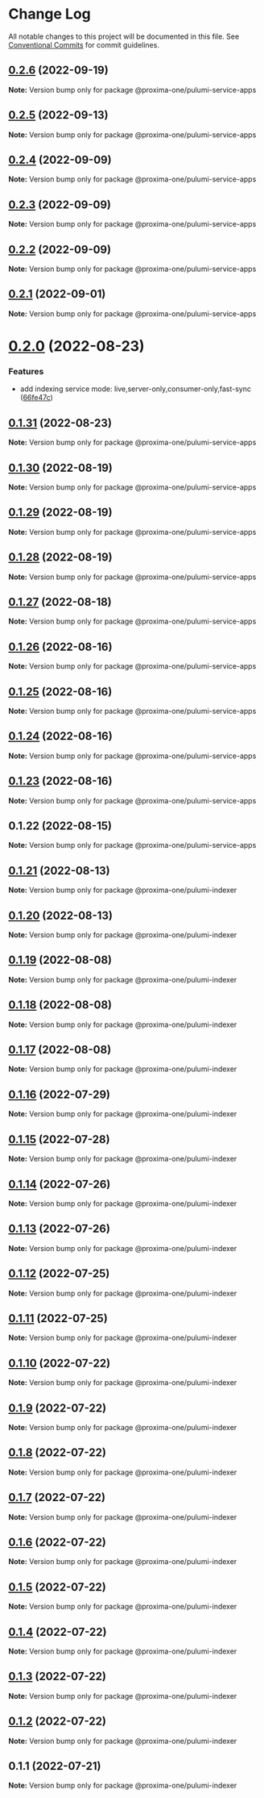 # Change Log

All notable changes to this project will be documented in this file.
See [Conventional Commits](https://conventionalcommits.org) for commit guidelines.

## [0.2.6](https://github.com/proxima-one/pulumi-components/compare/@proxima-one/pulumi-service-apps@0.2.5...@proxima-one/pulumi-service-apps@0.2.6) (2022-09-19)

**Note:** Version bump only for package @proxima-one/pulumi-service-apps





## [0.2.5](https://github.com/proxima-one/pulumi-components/compare/@proxima-one/pulumi-service-apps@0.2.4...@proxima-one/pulumi-service-apps@0.2.5) (2022-09-13)

**Note:** Version bump only for package @proxima-one/pulumi-service-apps





## [0.2.4](https://github.com/proxima-one/pulumi-components/compare/@proxima-one/pulumi-service-apps@0.2.3...@proxima-one/pulumi-service-apps@0.2.4) (2022-09-09)

**Note:** Version bump only for package @proxima-one/pulumi-service-apps





## [0.2.3](https://github.com/proxima-one/pulumi-components/compare/@proxima-one/pulumi-service-apps@0.2.2...@proxima-one/pulumi-service-apps@0.2.3) (2022-09-09)

**Note:** Version bump only for package @proxima-one/pulumi-service-apps





## [0.2.2](https://github.com/proxima-one/pulumi-components/compare/@proxima-one/pulumi-service-apps@0.2.1...@proxima-one/pulumi-service-apps@0.2.2) (2022-09-09)

**Note:** Version bump only for package @proxima-one/pulumi-service-apps





## [0.2.1](https://github.com/proxima-one/pulumi-components/compare/@proxima-one/pulumi-service-apps@0.2.0...@proxima-one/pulumi-service-apps@0.2.1) (2022-09-01)

**Note:** Version bump only for package @proxima-one/pulumi-service-apps





# [0.2.0](https://github.com/proxima-one/pulumi-components/compare/@proxima-one/pulumi-service-apps@0.1.31...@proxima-one/pulumi-service-apps@0.2.0) (2022-08-23)


### Features

* add indexing service mode: live,server-only,consumer-only,fast-sync ([66fe47c](https://github.com/proxima-one/pulumi-components/commit/66fe47c91318e66e385f34a7541215ee7fd13bb8))





## [0.1.31](https://github.com/proxima-one/pulumi-components/compare/@proxima-one/pulumi-service-apps@0.1.30...@proxima-one/pulumi-service-apps@0.1.31) (2022-08-23)

**Note:** Version bump only for package @proxima-one/pulumi-service-apps





## [0.1.30](https://github.com/proxima-one/pulumi-components/compare/@proxima-one/pulumi-service-apps@0.1.29...@proxima-one/pulumi-service-apps@0.1.30) (2022-08-19)

**Note:** Version bump only for package @proxima-one/pulumi-service-apps





## [0.1.29](https://github.com/proxima-one/pulumi-components/compare/@proxima-one/pulumi-service-apps@0.1.28...@proxima-one/pulumi-service-apps@0.1.29) (2022-08-19)

**Note:** Version bump only for package @proxima-one/pulumi-service-apps





## [0.1.28](https://github.com/proxima-one/pulumi-components/compare/@proxima-one/pulumi-service-apps@0.1.27...@proxima-one/pulumi-service-apps@0.1.28) (2022-08-19)

**Note:** Version bump only for package @proxima-one/pulumi-service-apps





## [0.1.27](https://github.com/proxima-one/pulumi-components/compare/@proxima-one/pulumi-service-apps@0.1.26...@proxima-one/pulumi-service-apps@0.1.27) (2022-08-18)

**Note:** Version bump only for package @proxima-one/pulumi-service-apps





## [0.1.26](https://github.com/proxima-one/pulumi-components/compare/@proxima-one/pulumi-service-apps@0.1.25...@proxima-one/pulumi-service-apps@0.1.26) (2022-08-16)

**Note:** Version bump only for package @proxima-one/pulumi-service-apps





## [0.1.25](https://github.com/proxima-one/pulumi-components/compare/@proxima-one/pulumi-service-apps@0.1.24...@proxima-one/pulumi-service-apps@0.1.25) (2022-08-16)

**Note:** Version bump only for package @proxima-one/pulumi-service-apps





## [0.1.24](https://github.com/proxima-one/pulumi-components/compare/@proxima-one/pulumi-service-apps@0.1.23...@proxima-one/pulumi-service-apps@0.1.24) (2022-08-16)

**Note:** Version bump only for package @proxima-one/pulumi-service-apps





## [0.1.23](https://github.com/proxima-one/pulumi-components/compare/@proxima-one/pulumi-service-apps@0.1.22...@proxima-one/pulumi-service-apps@0.1.23) (2022-08-16)

**Note:** Version bump only for package @proxima-one/pulumi-service-apps





## 0.1.22 (2022-08-15)

**Note:** Version bump only for package @proxima-one/pulumi-service-apps





## [0.1.21](https://github.com/proxima-one/pulumi-components/compare/@proxima-one/pulumi-indexer@0.1.20...@proxima-one/pulumi-indexer@0.1.21) (2022-08-13)

**Note:** Version bump only for package @proxima-one/pulumi-indexer





## [0.1.20](https://github.com/proxima-one/pulumi-components/compare/@proxima-one/pulumi-indexer@0.1.19...@proxima-one/pulumi-indexer@0.1.20) (2022-08-13)

**Note:** Version bump only for package @proxima-one/pulumi-indexer





## [0.1.19](https://github.com/proxima-one/pulumi-components/compare/@proxima-one/pulumi-indexer@0.1.18...@proxima-one/pulumi-indexer@0.1.19) (2022-08-08)

**Note:** Version bump only for package @proxima-one/pulumi-indexer





## [0.1.18](https://github.com/proxima-one/pulumi-components/compare/@proxima-one/pulumi-indexer@0.1.17...@proxima-one/pulumi-indexer@0.1.18) (2022-08-08)

**Note:** Version bump only for package @proxima-one/pulumi-indexer





## [0.1.17](https://github.com/proxima-one/pulumi-components/compare/@proxima-one/pulumi-indexer@0.1.16...@proxima-one/pulumi-indexer@0.1.17) (2022-08-08)

**Note:** Version bump only for package @proxima-one/pulumi-indexer





## [0.1.16](https://github.com/proxima-one/pulumi-components/compare/@proxima-one/pulumi-indexer@0.1.15...@proxima-one/pulumi-indexer@0.1.16) (2022-07-29)

**Note:** Version bump only for package @proxima-one/pulumi-indexer





## [0.1.15](https://github.com/proxima-one/pulumi-components/compare/@proxima-one/pulumi-indexer@0.1.14...@proxima-one/pulumi-indexer@0.1.15) (2022-07-28)

**Note:** Version bump only for package @proxima-one/pulumi-indexer





## [0.1.14](https://github.com/proxima-one/pulumi-components/compare/@proxima-one/pulumi-indexer@0.1.13...@proxima-one/pulumi-indexer@0.1.14) (2022-07-26)

**Note:** Version bump only for package @proxima-one/pulumi-indexer





## [0.1.13](https://github.com/proxima-one/pulumi-components/compare/@proxima-one/pulumi-indexer@0.1.12...@proxima-one/pulumi-indexer@0.1.13) (2022-07-26)

**Note:** Version bump only for package @proxima-one/pulumi-indexer





## [0.1.12](https://github.com/proxima-one/pulumi-components/compare/@proxima-one/pulumi-indexer@0.1.11...@proxima-one/pulumi-indexer@0.1.12) (2022-07-25)

**Note:** Version bump only for package @proxima-one/pulumi-indexer





## [0.1.11](https://github.com/proxima-one/pulumi-components/compare/@proxima-one/pulumi-indexer@0.1.10...@proxima-one/pulumi-indexer@0.1.11) (2022-07-25)

**Note:** Version bump only for package @proxima-one/pulumi-indexer





## [0.1.10](https://github.com/proxima-one/pulumi-components/compare/@proxima-one/pulumi-indexer@0.1.9...@proxima-one/pulumi-indexer@0.1.10) (2022-07-22)

**Note:** Version bump only for package @proxima-one/pulumi-indexer





## [0.1.9](https://github.com/proxima-one/pulumi-components/compare/@proxima-one/pulumi-indexer@0.1.8...@proxima-one/pulumi-indexer@0.1.9) (2022-07-22)

**Note:** Version bump only for package @proxima-one/pulumi-indexer





## [0.1.8](https://github.com/proxima-one/pulumi-components/compare/@proxima-one/pulumi-indexer@0.1.6...@proxima-one/pulumi-indexer@0.1.8) (2022-07-22)

**Note:** Version bump only for package @proxima-one/pulumi-indexer





## [0.1.7](https://github.com/proxima-one/pulumi-components/compare/@proxima-one/pulumi-indexer@0.1.6...@proxima-one/pulumi-indexer@0.1.7) (2022-07-22)

**Note:** Version bump only for package @proxima-one/pulumi-indexer





## [0.1.6](https://github.com/proxima-one/pulumi-components/compare/@proxima-one/pulumi-indexer@0.1.5...@proxima-one/pulumi-indexer@0.1.6) (2022-07-22)

**Note:** Version bump only for package @proxima-one/pulumi-indexer





## [0.1.5](https://github.com/proxima-one/pulumi-components/compare/@proxima-one/pulumi-indexer@0.1.4...@proxima-one/pulumi-indexer@0.1.5) (2022-07-22)

**Note:** Version bump only for package @proxima-one/pulumi-indexer





## [0.1.4](https://github.com/proxima-one/pulumi-components/compare/@proxima-one/pulumi-indexer@0.1.3...@proxima-one/pulumi-indexer@0.1.4) (2022-07-22)

**Note:** Version bump only for package @proxima-one/pulumi-indexer





## [0.1.3](https://github.com/proxima-one/pulumi-components/compare/@proxima-one/pulumi-indexer@0.1.2...@proxima-one/pulumi-indexer@0.1.3) (2022-07-22)

**Note:** Version bump only for package @proxima-one/pulumi-indexer





## [0.1.2](https://github.com/proxima-one/pulumi-components/compare/@proxima-one/pulumi-indexer@0.1.1...@proxima-one/pulumi-indexer@0.1.2) (2022-07-22)

**Note:** Version bump only for package @proxima-one/pulumi-indexer





## 0.1.1 (2022-07-21)

**Note:** Version bump only for package @proxima-one/pulumi-indexer
